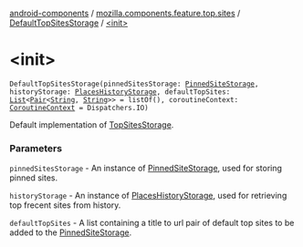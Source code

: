 [android-components](../../index.md) / [mozilla.components.feature.top.sites](../index.md) / [DefaultTopSitesStorage](index.md) / [&lt;init&gt;](./-init-.md)

# &lt;init&gt;

`DefaultTopSitesStorage(pinnedSitesStorage: `[`PinnedSiteStorage`](../-pinned-site-storage/index.md)`, historyStorage: `[`PlacesHistoryStorage`](../../mozilla.components.browser.storage.sync/-places-history-storage/index.md)`, defaultTopSites: `[`List`](https://kotlinlang.org/api/latest/jvm/stdlib/kotlin.collections/-list/index.html)`<`[`Pair`](https://kotlinlang.org/api/latest/jvm/stdlib/kotlin/-pair/index.html)`<`[`String`](https://kotlinlang.org/api/latest/jvm/stdlib/kotlin/-string/index.html)`, `[`String`](https://kotlinlang.org/api/latest/jvm/stdlib/kotlin/-string/index.html)`>> = listOf(), coroutineContext: `[`CoroutineContext`](https://kotlinlang.org/api/latest/jvm/stdlib/kotlin.coroutines/-coroutine-context/index.html)` = Dispatchers.IO)`

Default implementation of [TopSitesStorage](../-top-sites-storage/index.md).

### Parameters

`pinnedSitesStorage` - An instance of [PinnedSiteStorage](../-pinned-site-storage/index.md), used for storing pinned sites.

`historyStorage` - An instance of [PlacesHistoryStorage](../../mozilla.components.browser.storage.sync/-places-history-storage/index.md), used for retrieving top frecent
sites from history.

`defaultTopSites` - A list containing a title to url pair of default top sites to be added
to the [PinnedSiteStorage](../-pinned-site-storage/index.md).